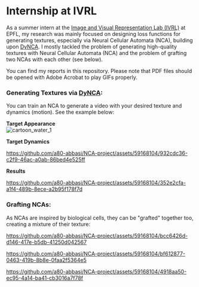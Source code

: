 # Internship at IVRL

As a summer intern at the [Image and Visual Representation Lab (IVRL)](https://www.epfl.ch/labs/ivrl/) at EPFL, my research was mainly focused on designing loss functions for generating textures, especially via Neural Cellular Automata (NCA), building upon [DyNCA](https://dynca.github.io/). I mostly tackled the problem of generating high-quality textures with Neural Cellular Automata (NCA) and the problem of grafting two NCAs with each other (see below).

You can find my reports in this repository. Please note that PDF files should be opened with Adobe Acrobat to play GIFs properly.

### Generating Textures via [DyNCA](https://dynca.github.io/):
You can train an NCA to generate a video with your desired texture and dynamics (motion). See the example below:

**Target Appearance**  
![cartoon_water_1](https://github.com/a80-abbasi/NCA-project/assets/59168104/aad6ca2f-b707-4323-be05-bf33ed130795)  

**Target Dynamics**  

https://github.com/a80-abbasi/NCA-project/assets/59168104/932cdc36-c2f9-46ac-a0ab-86bed4e525ff

**Results**  

https://github.com/a80-abbasi/NCA-project/assets/59168104/352e2cfa-a1f4-489b-8ece-a2b95f178f7d

### Grafting NCAs:
As NCAs are inspired by biological cells, they can be "grafted" together too, creating a mixture of their texture:  

https://github.com/a80-abbasi/NCA-project/assets/59168104/bcc6426d-d146-417e-b5db-41250d042567



https://github.com/a80-abbasi/NCA-project/assets/59168104/bf612877-0463-419b-8b8e-0faa2f5364e5




https://github.com/a80-abbasi/NCA-project/assets/59168104/4918aa50-ec95-4a14-ba41-cb3016a7f78f

